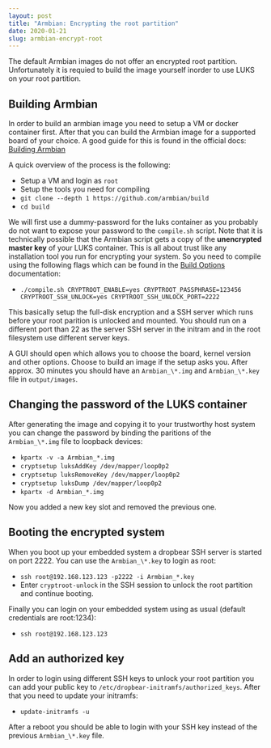 ```yaml
---
layout: post
title: "Armbian: Encrypting the root partition"
date: 2020-01-21
slug: armbian-encrypt-root
---
```


The default Armbian images do not offer an encrypted root partition. Unfortunately it is requied to build the image yourself inorder to use LUKS on your root partition.


## Building Armbian

In order to build an armbian image you need to setup a VM or docker container first. After that you can build the Armbian image for a supported board of your choice. A good guide for this is found in the official docs: [Building Armbian](https://docs.armbian.com/Developer-Guide_Build-Preparation/)

A quick overview of the process is the following:

* Setup a VM and login as `root`
* Setup the tools you need for compiling
* `git clone --depth 1 https://github.com/armbian/build`
* `cd build`

We will first use a dummy-password for the luks container as you probably do not want to expose your password to the `compile.sh` script. Note that it is technically possible that the Armbian script gets a copy of the **unencrypted master key** of your LUKS container. This is all about trust like any installation tool you run for encrypting your system.
So you need to compile using the following flags which can be found in the [Build Options](https://docs.armbian.com/Developer-Guide_Build-Options/) documentation:

* `./compile.sh CRYPTROOT_ENABLE=yes CRYPTROOT_PASSPHRASE=123456 CRYPTROOT_SSH_UNLOCK=yes CRYPTROOT_SSH_UNLOCK_PORT=2222`

This basically setup the full-disk encryption and a SSH server which runs before your root parition is unlocked and mounted. You should run on a different port than 22 as the server SSH server in the initram and in the root filesystem use different server keys.

A GUI should open which allows you to choose the board, kernel version and other options. Choose to build an image if the setup asks you. After approx. 30 minutes you should have an `Armbian_\*.img` and `Armbian_\*.key` file in `output/images`.

## Changing the password of the LUKS container

After generating the image and copying it to your trustworthy host system you can change the password by binding the paritions of the `Armbian_\*.img` file to loopback devices:

* `kpartx -v -a Armbian_*.img`
* `cryptsetup luksAddKey /dev/mapper/loop0p2`
* `cryptsetup luksRemoveKey /dev/mapper/loop0p2`
* `cryptsetup luksDump /dev/mapper/loop0p2`
* `kpartx -d Armbian_*.img`

Now you added a new key slot and removed the previous one.

## Booting the encrypted system

When you boot up your embedded system a dropbear SSH server is started on port 2222. You can use the `Armbian_\*.key` to login as root:

* `ssh root@192.168.123.123 -p2222 -i Armbian_*.key`
* Enter `cryptroot-unlock` in the SSH session to unlock the root partition and continue booting.

Finally you can login on your embedded system using as usual (default credentials are root:1234):

* `ssh root@192.168.123.123`

## Add an authorized key

In order to login using different SSH keys to unlock your root partition you can add your public key to `/etc/dropbear-initramfs/authorized_keys`. After that you need to update your initramfs:

* `update-initramfs -u`

After a reboot you should be able to login with your SSH key instead of the previous `Armbian_\*.key` file.

